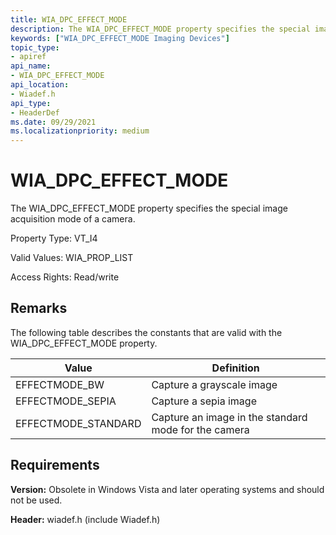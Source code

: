 ```yaml
---
title: WIA_DPC_EFFECT_MODE
description: The WIA_DPC_EFFECT_MODE property specifies the special image acquisition mode of a camera.
keywords: ["WIA_DPC_EFFECT_MODE Imaging Devices"]
topic_type:
- apiref
api_name:
- WIA_DPC_EFFECT_MODE
api_location:
- Wiadef.h
api_type:
- HeaderDef
ms.date: 09/29/2021
ms.localizationpriority: medium
---
```


# WIA_DPC_EFFECT_MODE

The WIA_DPC_EFFECT_MODE property specifies the special image acquisition mode of a camera.

Property Type: VT_I4

Valid Values: WIA_PROP_LIST

Access Rights: Read/write

## Remarks

The following table describes the constants that are valid with the WIA_DPC_EFFECT_MODE property.

| Value | Definition |
|--|--|
| EFFECTMODE_BW | Capture a grayscale image |
| EFFECTMODE_SEPIA | Capture a sepia image |
| EFFECTMODE_STANDARD | Capture an image in the standard mode for the camera |

## Requirements

**Version:** Obsolete in Windows Vista and later operating systems and should not be used.

**Header:** wiadef.h (include Wiadef.h)
